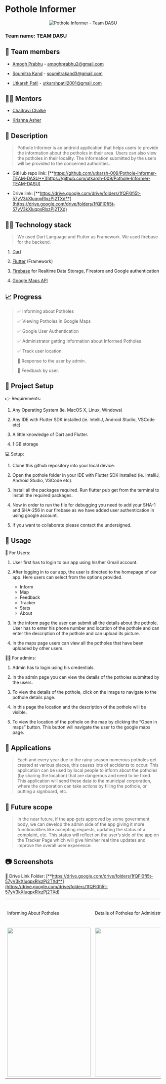 # Pothole Informer

<p align="center">
  <img src="https://github.com/utkarsh-009/Pothole-Informer-TEAM-DASU/blob/main/Images/banner.png?raw=true" alt="Pothole Informer - Team DASU">
</p>

### Team name: TEAM DASU

## 👥 Team members

- [Amogh Prabhu](https://github.com/Amogh-Prabhu/) - amoghprabhu2@gmail.com

- [Soumitra Kand](https://github.com/soumitrakand7/) - soumitrakand3@gmail.com

- [Utkarsh Patil](https://github.com/utkarsh-009/) - utkarshpatil2001@gmail.com

## 👩‍🏫 Mentors

- [Chaitravi Chalke](https://github.com/chaitravi-ce)

- [Krishna Asher](https://github.com/Krishna26Ashar)

## 📄 Description

> Pothole Informer is an android application that helps users to provide the information about the potholes in their area. Users can also view the potholes in their locality. The information submitted by the users will be provided to the concerned authorities.
- GitHub repo link:
  [**https://github.com/utkarsh-009/Pothole-Informer-TEAM-DASU**](https://github.com/utkarsh-009/Pothole-Informer-TEAM-DASU)

- Drive link:
  [**https://drive.google.com/drive/folders/1fQFl0fi5t-57yV3kXluqpxRlxzPj2TXd**](https://drive.google.com/drive/folders/1fQFl0fi5t-57yV3kXluqpxRlxzPj2TXd)

## 👨‍💻 Technology stack

> We used Dart Language and Flutter as Framework. We used firebase for the backend.
1.  [Dart](https://dart.dev/)

2.  [Flutter](https://flutter.dev/) (Framework)

3.  [Firebase](https://firebase.google.com/) for Realtime Data Storage, Firestore and Google authentication

4.  [Google Maps API](https://mapsplatform.google.com/)

## 📈 Progress

> :white_check_mark: Informing about Potholes
>
> :white_check_mark: Viewing Potholes in Google Maps
>
> :white_check_mark: Google User Authentication
>
> :white_check_mark: Administrator getting Information about Informed Potholes
>
> :white_check_mark: Track user location.
>
> :black_square_button: Response to the user by admin.
>
> :black_square_button: Feedback by user.
>
## 📃 Project Setup

👉 Requirements:

1.  Any Operating System (ie. MacOS X, Linux, Windows)

2.  Any IDE with Flutter SDK installed (ie. IntelliJ, Android Studio, VSCode etc)

3.  A little knowledge of Dart and Flutter.

4.  1 GB storage

💻 Setup:

1.  Clone this github repository into your local device.

2.  Open the pothole folder in your IDE with Flutter SDK installed (ie. IntelliJ, Android Studio, VSCode etc).

3.  Install all the packages required. Run flutter pub get from the terminal to install the required packages.

4.  Now in order to run the file for debugging you need to add your SHA-1 and SHA-256 in our firebase as we have added user authentication in using google account.

5.  If you want to collaborate please contact the undersigned.

## 📜 Usage

👤 For Users:

1. User first has to login to our app using his/her Gmail account.

2. After logging in to our app, the user is directed to the homepage of our app. Here users can select from the options provided.

    - Inform
    - Map
    - Feedback
    - Tracker
    - Stats
    - About

3. In the inform page the user can submit all the details about the pothole. User has to enter his phone number and location of the pothole and can enter the description of the pothole and can upload its picture.

4. In the maps page users can view all the potholes that have been uploaded by other users.

👨‍💼 For admins:

1.  Admin has to login using his credentials.

2.  In the admin page you can view the details of the potholes submitted by the users.

3.  To view the details of the pothole, click on the image to navigate to the pothole details page.

4.  In this page the location and the description of the pothole will be visible.

5.  To view the location of the pothole on the map by clicking the “Open in maps” button. This button will navigate the user to the google maps page.

## 🤳 Applications

>Each and every year due to the rainy season numerous potholes get created at various places, this causes lots of accidents to occur. This application can be used by local people to inform about the potholes (by sharing the location) that are dangerous and need to be fixed. This application will send these data to the municipal corporation, where the corporation can take actions by filling the pothole, or putting a signboard, etc.
## 🔮 Future scope

>In the near future, if the app gets approved by some government body, we can develop the admin side of the app giving it more functionalities like accepting requests, updating the status of a complaint, etc. This status will reflect on the user’s side of the app on the Tracker Page which will give him/her real time updates and improve the overall user experience.
## 📷 Screenshots

🔗 Drive Link Folder:
[**https://drive.google.com/drive/folders/1fQFl0fi5t-57yV3kXluqpxRlxzPj2TXd**](https://drive.google.com/drive/folders/1fQFl0fi5t-57yV3kXluqpxRlxzPj2TXd)

<table>
  <tr>
    <td>Informing About Potholes</td>
     <td>Details of Potholes for Administrator</td>
     <td>Map displaying location of Potholes</td>
  </tr>
  <tr>
    <td><img src="https://github.com/utkarsh-009/Pothole-Informer-TEAM-DASU/blob/Amogh/Images/image1.jpg?raw=true" width=270 height=480></td>
    <td><img src="https://github.com/utkarsh-009/Pothole-Informer-TEAM-DASU/blob/Amogh/Images/image2.jpg?raw=true" width=270 height=480></td>
    <td><img src="https://github.com/utkarsh-009/Pothole-Informer-TEAM-DASU/blob/Amogh/Images/image3.jpg?raw=true" width=270 height=480></td>
  </tr>
 </table>
